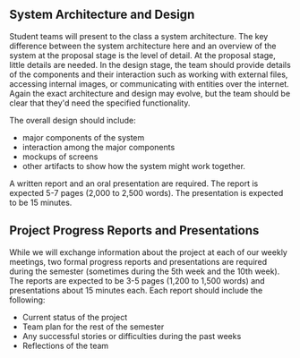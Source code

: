 ## System Architecture and Design
Student teams will present to the class a system architecture.
The key difference between the system architecture here and an overview of the system at the proposal stage is the level of detail. At the proposal stage, little details are needed. In the design stage, the team should provide details of the components and their interaction such as working with external files, accessing internal images, or communicating with entities over the internet. Again the exact architecture and design may evolve, but the team should be clear that they'd need the specified functionality.

The overall design should include:

- major components of the system
- interaction among the major components
- mockups of screens
- other artifacts to show how the system might work together.

A written report and an oral presentation are required. The report is expected 5-7 pages (2,000 to 2,500 words). The presentation is expected to be 15 minutes.



## Project Progress Reports and Presentations
While we will exchange information about the project at each of our weekly meetings, two formal progress reports and presentations are required during the semester (sometimes during the 5th week and the 10th week). The reports are expected to be 3-5 pages (1,200 to 1,500 words) and presentations about 15 minutes each. Each report should include the following:

- Current status of the project
- Team plan for the rest of the semester
- Any successful stories or difficulties during the past weeks
- Reflections of the team
